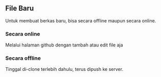 ## File Baru

Untuk membuat berkas baru, bisa secara offline maupun secara online.

### Secara online

Melalui halaman github dengan tambah atau edit file aja

### Secara offline

Tinggal di-clone terlebih dahulu, terus dipush ke server.
